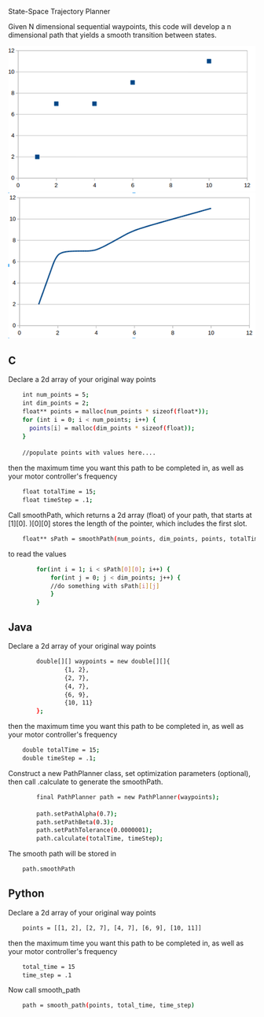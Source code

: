 State-Space Trajectory Planner

Given N dimensional sequential waypoints, this code will develop a n dimensional path that yields
a smooth transition between states. 

![Alt text](input.png?raw=true "Original Points") ![Alt text](smooth.png?raw=true "Smooth Path") 

## C

Declare a 2d array of your original way points

```bash
    int num_points = 5;
    int dim_points = 2;
    float** points = malloc(num_points * sizeof(float*));
    for (int i = 0; i < num_points; i++) {
      points[i] = malloc(dim_points * sizeof(float));
    }
    
    //populate points with values here....
```

then the maximum time you want this path to be completed in, as well as your motor controller's frequency

```bash
    float totalTime = 15;
    float timeStep = .1;
```

Call smoothPath, which returns a 2d array (float) of your path, that starts at [1][0].
)[0][0] stores the length of the pointer, which includes the first slot.

```bash
    float** sPath = smoothPath(num_points, dim_points, points, totalTime, timeStep);
```

to read the values

```bash
        for(int i = 1; i < sPath[0][0]; i++) {
            for(int j = 0; j < dim_points; j++) {
            //do something with sPath[i][j]
            }
        }
```

## Java

Declare a 2d array of your original way points

```bash
        double[][] waypoints = new double[][]{
                {1, 2},
                {2, 7},
                {4, 7},
                {6, 9},
                {10, 11}
        };
```


then the maximum time you want this path to be completed in, as well as your motor controller's frequency

```bash
    double totalTime = 15;
    double timeStep = .1;
```

Construct a new PathPlanner class, set optimization parameters (optional), then call .calculate to generate the 
smoothPath.

```bash
        final PathPlanner path = new PathPlanner(waypoints);

        path.setPathAlpha(0.7);
        path.setPathBeta(0.3);
        path.setPathTolerance(0.0000001);
        path.calculate(totalTime, timeStep);
```

The smooth path will be stored in 

```bash
    path.smoothPath
```

## Python

Declare a 2d array of your original way points

```bash
    points = [[1, 2], [2, 7], [4, 7], [6, 9], [10, 11]]
```

then the maximum time you want this path to be completed in, as well as your motor controller's frequency

```bash
    total_time = 15
    time_step = .1
```

Now call smooth_path 

```bash
    path = smooth_path(points, total_time, time_step)
```
